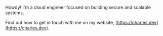Howdy!  I'm a cloud engineer focused on building secure and scalable systems.

Find out how to get in touch with me on my website, [https://charles.dev](https://charles.dev). 

